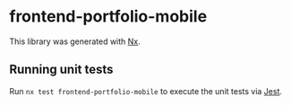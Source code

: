 # frontend-portfolio-mobile

This library was generated with [Nx](https://nx.dev).

## Running unit tests

Run `nx test frontend-portfolio-mobile` to execute the unit tests via [Jest](https://jestjs.io).
